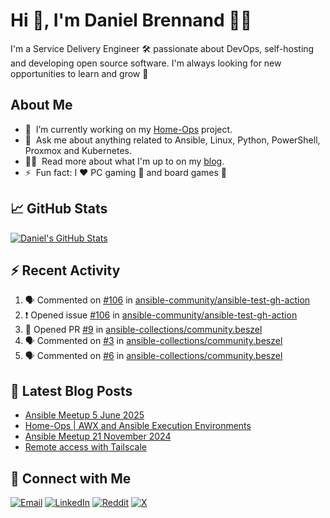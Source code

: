 # Hi 👋, I'm Daniel Brennand 👨‍💻

I'm a Service Delivery Engineer 🛠 passionate about DevOps, self-hosting and developing open source software. I'm always looking for new opportunities to learn and grow 🌱

## About Me

- 🔭 &nbsp;I’m currently working on my [Home-Ops](https://github.com/dbrennand/home-ops) project.
- 💬 &nbsp;Ask me about anything related to Ansible, Linux, Python, PowerShell, Proxmox and Kubernetes.
- 👨‍💻 &nbsp;Read more about what I'm up to on my [blog](https://dbren.uk).
- ⚡ &nbsp;Fun fact: I ❤️ PC gaming 👾 and board games 🎲

## 📈 GitHub Stats

[![Daniel's GitHub Stats](https://github-readme-stats.vercel.app/api?username=dbrennand&show_icons=true&count_private=true&hide_border=true&theme=dark)](https://github.com/anuraghazra/github-readme-stats)

## ⚡ Recent Activity

<!--START_SECTION:activity-->
1. 🗣 Commented on [#106](https://github.com/ansible-community/ansible-test-gh-action/issues/106#issuecomment-3239532267) in [ansible-community/ansible-test-gh-action](https://github.com/ansible-community/ansible-test-gh-action)
2. ❗ Opened issue [#106](https://github.com/ansible-community/ansible-test-gh-action/issues/106) in [ansible-community/ansible-test-gh-action](https://github.com/ansible-community/ansible-test-gh-action)
3. 💪 Opened PR [#9](https://github.com/ansible-collections/community.beszel/pull/9) in [ansible-collections/community.beszel](https://github.com/ansible-collections/community.beszel)
4. 🗣 Commented on [#3](https://github.com/ansible-collections/community.beszel/issues/3#issuecomment-3239258968) in [ansible-collections/community.beszel](https://github.com/ansible-collections/community.beszel)
5. 🗣 Commented on [#6](https://github.com/ansible-collections/community.beszel/issues/6#issuecomment-3239221832) in [ansible-collections/community.beszel](https://github.com/ansible-collections/community.beszel)
<!--END_SECTION:activity-->

## 📝 Latest Blog Posts

<!-- BLOG-POST-LIST:START -->
- [Ansible Meetup 5 June 2025](https://dbren.uk/blog/ansible-meetup-5-june/)
- [Home-Ops | AWX and Ansible Execution Environments](https://dbren.uk/blog/homeops-ansible-ee/)
- [Ansible Meetup 21 November 2024](https://dbren.uk/blog/ansible-meetup-21-november/)
- [Remote access with Tailscale](https://dbren.uk/blog/tailscale/)
<!-- BLOG-POST-LIST:END -->

## 💬 Connect with Me

[![Email](https://img.shields.io/badge/Email-D14836?style=flat&logo=gmail&logoColor=white)](mailto:contact@danielbrennand.com) [![LinkedIn](https://img.shields.io/badge/Linkedin-%230077B5.svg?style=flat&logo=linkedin&logoColor=white)](https://www.linkedin.com/in/dbrenuk) [![Reddit](https://img.shields.io/badge/Reddit-FF4500?style=flat&logo=reddit&logoColor=white)](https://www.reddit.com/user/dbrenuk) [![X](https://img.shields.io/badge/X-%23000000.svg?style=flat&logo=X&logoColor=white)](https://twitter.com/dbrenuk)
